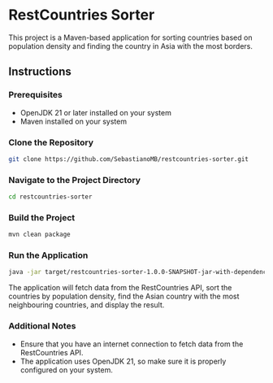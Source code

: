 # RestCountries Sorter

This project is a Maven-based application for sorting countries based on population density and finding the country in Asia with the most borders.

## Instructions

### Prerequisites
- OpenJDK 21 or later installed on your system
- Maven installed on your system

### Clone the Repository
```bash
git clone https://github.com/SebastianoMB/restcountries-sorter.git
```

### Navigate to the Project Directory
```bash
cd restcountries-sorter
```

### Build the Project
```bash
mvn clean package
```

### Run the Application
```bash
java -jar target/restcountries-sorter-1.0.0-SNAPSHOT-jar-with-dependencies.jar
```

The application will fetch data from the RestCountries API, sort the countries by population density, 
find the Asian country with the most neighbouring countries, and display the result.


### Additional Notes
- Ensure that you have an internet connection to fetch data from the RestCountries API.
- The application uses OpenJDK 21, so make sure it is properly configured on your system.
